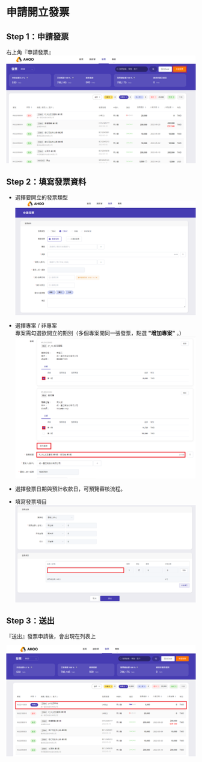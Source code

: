 # 申請開立發票

## Step 1：申請發票

右上角『申請發票』  
![申請發票](./invoice_new.png)

## Step 2：填寫發票資料

- 選擇要開立的發票類型  
  ![申請發票](./project-1.png)
- 選擇專案 / 非專案  
  專案需勾選欲開立的期別（多個專案開同一張發票，點選 **"增加專案"** 。）  
   ![多個專案](./project-2.png)

- 選擇發票日期與預計收款日，可預覽審核流程。
- 填寫發票項目  
  ![送出](./project-3.png)

## Step 3：送出

『送出』發票申請後，會出現在列表上

![待開立](./end.png)
